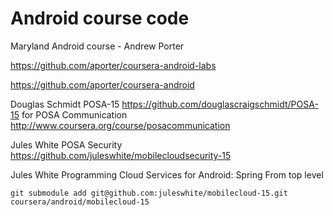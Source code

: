 # Android course code

Maryland Android course - Andrew Porter 

https://github.com/aporter/coursera-android-labs

https://github.com/aporter/coursera-android


Douglas Schmidt POSA-15 https://github.com/douglascraigschmidt/POSA-15 for POSA Communication http://www.coursera.org/course/posacommunication

Jules White POSA Security https://github.com/juleswhite/mobilecloudsecurity-15

Jules White Programming Cloud Services for Android: Spring
From top level
```shell
git submodule add git@github.com:juleswhite/mobilecloud-15.git coursera/android/mobilecloud-15
```
